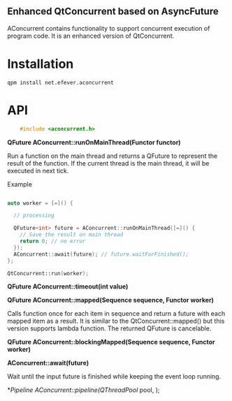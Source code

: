 Enhanced QtConcurrent based on AsyncFuture
-------------------------------------

AConcurrent contains functionality to support concurrent execution of program code. It is an enhanced version of QtConcurrent.


Installation
============

    qpm install net.efever.aconcurrent

API
===

```C++
    #include <aconcurrent.h>
```

**QFuture<R> AConcurrent::runOnMainThread(Functor functor)**

Run a function on the main thread and returns a QFuture<RET> to represent the result of the function. If the current thread is the main thread, it will be executed in next tick.

Example

```C++

auto worker = [=]() {

  // processing

  QFuture<int> future = AConcurrent::runOnMainThread([=]() {
    // Save the result on main thread
    return 0; // no error
  });
  AConcurrent::await(future); // future.waitForFinished();
};

QtConcurrent::run(worker);

```

**QFuture<void> AConcurrent::timeout(int value)**

**QFuture<R> AConcurrent::mapped(Sequence sequence, Functor worker)**

Calls function once for each item in sequence and return a future with each mapped item as a result.
It is similar to the QtConcurrent::mapped() but this version supports lambda function.
The returned QFuture is cancelable.

**QFuture<R> AConcurrent::blockingMapped(Sequence sequence, Functor worker)**

**AConcurrent::await(future)**

Wait until the input future is finished while keeping the event loop running.

**Pipeline AConcurrent::pipeline(QThreadPool* pool, );
